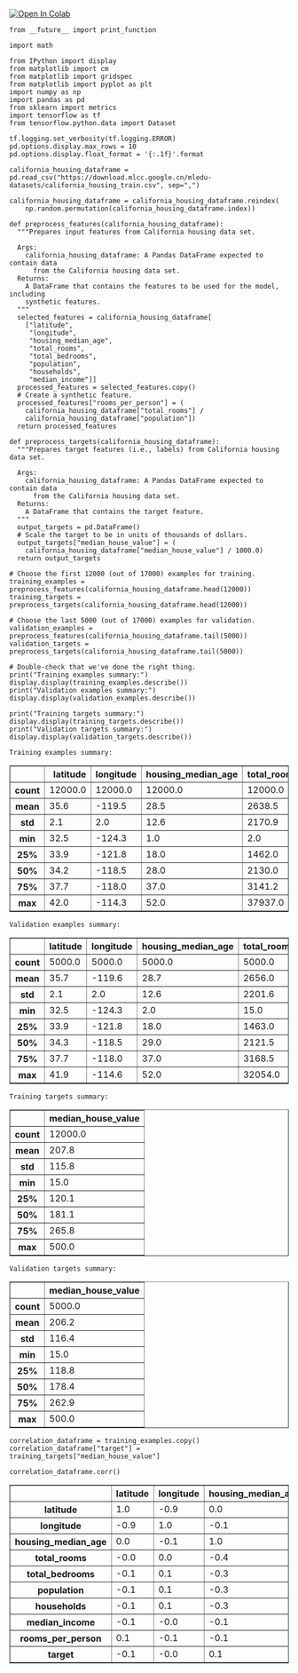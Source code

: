 
<a href="https://colab.research.google.com/github/stevenkcolin/stevenkcolin.github.io/blob/master/2019_01_26_feature_sets.ipynb" target="_parent"><img src="https://colab.research.google.com/assets/colab-badge.svg" alt="Open In Colab"/></a>


```
from __future__ import print_function

import math

from IPython import display
from matplotlib import cm
from matplotlib import gridspec
from matplotlib import pyplot as plt
import numpy as np
import pandas as pd
from sklearn import metrics
import tensorflow as tf
from tensorflow.python.data import Dataset

tf.logging.set_verbosity(tf.logging.ERROR)
pd.options.display.max_rows = 10
pd.options.display.float_format = '{:.1f}'.format

california_housing_dataframe = pd.read_csv("https://download.mlcc.google.cn/mledu-datasets/california_housing_train.csv", sep=",")

california_housing_dataframe = california_housing_dataframe.reindex(
    np.random.permutation(california_housing_dataframe.index))
```


```
def preprocess_features(california_housing_dataframe):
  """Prepares input features from California housing data set.

  Args:
    california_housing_dataframe: A Pandas DataFrame expected to contain data
      from the California housing data set.
  Returns:
    A DataFrame that contains the features to be used for the model, including
    synthetic features.
  """
  selected_features = california_housing_dataframe[
    ["latitude",
     "longitude",
     "housing_median_age",
     "total_rooms",
     "total_bedrooms",
     "population",
     "households",
     "median_income"]]
  processed_features = selected_features.copy()
  # Create a synthetic feature.
  processed_features["rooms_per_person"] = (
    california_housing_dataframe["total_rooms"] /
    california_housing_dataframe["population"])
  return processed_features

def preprocess_targets(california_housing_dataframe):
  """Prepares target features (i.e., labels) from California housing data set.

  Args:
    california_housing_dataframe: A Pandas DataFrame expected to contain data
      from the California housing data set.
  Returns:
    A DataFrame that contains the target feature.
  """
  output_targets = pd.DataFrame()
  # Scale the target to be in units of thousands of dollars.
  output_targets["median_house_value"] = (
    california_housing_dataframe["median_house_value"] / 1000.0)
  return output_targets
```


```
# Choose the first 12000 (out of 17000) examples for training.
training_examples = preprocess_features(california_housing_dataframe.head(12000))
training_targets = preprocess_targets(california_housing_dataframe.head(12000))

# Choose the last 5000 (out of 17000) examples for validation.
validation_examples = preprocess_features(california_housing_dataframe.tail(5000))
validation_targets = preprocess_targets(california_housing_dataframe.tail(5000))

# Double-check that we've done the right thing.
print("Training examples summary:")
display.display(training_examples.describe())
print("Validation examples summary:")
display.display(validation_examples.describe())

print("Training targets summary:")
display.display(training_targets.describe())
print("Validation targets summary:")
display.display(validation_targets.describe())
```

    Training examples summary:



<div>
<style scoped>
    .dataframe tbody tr th:only-of-type {
        vertical-align: middle;
    }

    .dataframe tbody tr th {
        vertical-align: top;
    }

    .dataframe thead th {
        text-align: right;
    }
</style>
<table border="1" class="dataframe">
  <thead>
    <tr style="text-align: right;">
      <th></th>
      <th>latitude</th>
      <th>longitude</th>
      <th>housing_median_age</th>
      <th>total_rooms</th>
      <th>total_bedrooms</th>
      <th>population</th>
      <th>households</th>
      <th>median_income</th>
      <th>rooms_per_person</th>
    </tr>
  </thead>
  <tbody>
    <tr>
      <th>count</th>
      <td>12000.0</td>
      <td>12000.0</td>
      <td>12000.0</td>
      <td>12000.0</td>
      <td>12000.0</td>
      <td>12000.0</td>
      <td>12000.0</td>
      <td>12000.0</td>
      <td>12000.0</td>
    </tr>
    <tr>
      <th>mean</th>
      <td>35.6</td>
      <td>-119.5</td>
      <td>28.5</td>
      <td>2638.5</td>
      <td>538.5</td>
      <td>1427.4</td>
      <td>500.1</td>
      <td>3.9</td>
      <td>2.0</td>
    </tr>
    <tr>
      <th>std</th>
      <td>2.1</td>
      <td>2.0</td>
      <td>12.6</td>
      <td>2170.9</td>
      <td>421.0</td>
      <td>1165.2</td>
      <td>384.0</td>
      <td>1.9</td>
      <td>1.2</td>
    </tr>
    <tr>
      <th>min</th>
      <td>32.5</td>
      <td>-124.3</td>
      <td>1.0</td>
      <td>2.0</td>
      <td>1.0</td>
      <td>3.0</td>
      <td>1.0</td>
      <td>0.5</td>
      <td>0.0</td>
    </tr>
    <tr>
      <th>25%</th>
      <td>33.9</td>
      <td>-121.8</td>
      <td>18.0</td>
      <td>1462.0</td>
      <td>296.0</td>
      <td>786.0</td>
      <td>281.0</td>
      <td>2.6</td>
      <td>1.5</td>
    </tr>
    <tr>
      <th>50%</th>
      <td>34.2</td>
      <td>-118.5</td>
      <td>28.0</td>
      <td>2130.0</td>
      <td>435.0</td>
      <td>1164.0</td>
      <td>410.0</td>
      <td>3.6</td>
      <td>1.9</td>
    </tr>
    <tr>
      <th>75%</th>
      <td>37.7</td>
      <td>-118.0</td>
      <td>37.0</td>
      <td>3141.2</td>
      <td>646.0</td>
      <td>1718.0</td>
      <td>602.0</td>
      <td>4.8</td>
      <td>2.3</td>
    </tr>
    <tr>
      <th>max</th>
      <td>42.0</td>
      <td>-114.3</td>
      <td>52.0</td>
      <td>37937.0</td>
      <td>6445.0</td>
      <td>35682.0</td>
      <td>6082.0</td>
      <td>15.0</td>
      <td>55.2</td>
    </tr>
  </tbody>
</table>
</div>


    Validation examples summary:



<div>
<style scoped>
    .dataframe tbody tr th:only-of-type {
        vertical-align: middle;
    }

    .dataframe tbody tr th {
        vertical-align: top;
    }

    .dataframe thead th {
        text-align: right;
    }
</style>
<table border="1" class="dataframe">
  <thead>
    <tr style="text-align: right;">
      <th></th>
      <th>latitude</th>
      <th>longitude</th>
      <th>housing_median_age</th>
      <th>total_rooms</th>
      <th>total_bedrooms</th>
      <th>population</th>
      <th>households</th>
      <th>median_income</th>
      <th>rooms_per_person</th>
    </tr>
  </thead>
  <tbody>
    <tr>
      <th>count</th>
      <td>5000.0</td>
      <td>5000.0</td>
      <td>5000.0</td>
      <td>5000.0</td>
      <td>5000.0</td>
      <td>5000.0</td>
      <td>5000.0</td>
      <td>5000.0</td>
      <td>5000.0</td>
    </tr>
    <tr>
      <th>mean</th>
      <td>35.7</td>
      <td>-119.6</td>
      <td>28.7</td>
      <td>2656.0</td>
      <td>541.6</td>
      <td>1434.8</td>
      <td>503.9</td>
      <td>3.9</td>
      <td>2.0</td>
    </tr>
    <tr>
      <th>std</th>
      <td>2.1</td>
      <td>2.0</td>
      <td>12.6</td>
      <td>2201.6</td>
      <td>422.8</td>
      <td>1105.2</td>
      <td>385.9</td>
      <td>1.9</td>
      <td>1.0</td>
    </tr>
    <tr>
      <th>min</th>
      <td>32.5</td>
      <td>-124.3</td>
      <td>2.0</td>
      <td>15.0</td>
      <td>3.0</td>
      <td>11.0</td>
      <td>2.0</td>
      <td>0.5</td>
      <td>0.1</td>
    </tr>
    <tr>
      <th>25%</th>
      <td>33.9</td>
      <td>-121.8</td>
      <td>18.0</td>
      <td>1463.0</td>
      <td>299.0</td>
      <td>796.0</td>
      <td>283.0</td>
      <td>2.6</td>
      <td>1.5</td>
    </tr>
    <tr>
      <th>50%</th>
      <td>34.3</td>
      <td>-118.5</td>
      <td>29.0</td>
      <td>2121.5</td>
      <td>430.5</td>
      <td>1175.5</td>
      <td>408.0</td>
      <td>3.5</td>
      <td>1.9</td>
    </tr>
    <tr>
      <th>75%</th>
      <td>37.7</td>
      <td>-118.0</td>
      <td>37.0</td>
      <td>3168.5</td>
      <td>655.2</td>
      <td>1732.0</td>
      <td>610.0</td>
      <td>4.7</td>
      <td>2.3</td>
    </tr>
    <tr>
      <th>max</th>
      <td>41.9</td>
      <td>-114.6</td>
      <td>52.0</td>
      <td>32054.0</td>
      <td>5290.0</td>
      <td>15507.0</td>
      <td>5050.0</td>
      <td>15.0</td>
      <td>41.3</td>
    </tr>
  </tbody>
</table>
</div>


    Training targets summary:



<div>
<style scoped>
    .dataframe tbody tr th:only-of-type {
        vertical-align: middle;
    }

    .dataframe tbody tr th {
        vertical-align: top;
    }

    .dataframe thead th {
        text-align: right;
    }
</style>
<table border="1" class="dataframe">
  <thead>
    <tr style="text-align: right;">
      <th></th>
      <th>median_house_value</th>
    </tr>
  </thead>
  <tbody>
    <tr>
      <th>count</th>
      <td>12000.0</td>
    </tr>
    <tr>
      <th>mean</th>
      <td>207.8</td>
    </tr>
    <tr>
      <th>std</th>
      <td>115.8</td>
    </tr>
    <tr>
      <th>min</th>
      <td>15.0</td>
    </tr>
    <tr>
      <th>25%</th>
      <td>120.1</td>
    </tr>
    <tr>
      <th>50%</th>
      <td>181.1</td>
    </tr>
    <tr>
      <th>75%</th>
      <td>265.8</td>
    </tr>
    <tr>
      <th>max</th>
      <td>500.0</td>
    </tr>
  </tbody>
</table>
</div>


    Validation targets summary:



<div>
<style scoped>
    .dataframe tbody tr th:only-of-type {
        vertical-align: middle;
    }

    .dataframe tbody tr th {
        vertical-align: top;
    }

    .dataframe thead th {
        text-align: right;
    }
</style>
<table border="1" class="dataframe">
  <thead>
    <tr style="text-align: right;">
      <th></th>
      <th>median_house_value</th>
    </tr>
  </thead>
  <tbody>
    <tr>
      <th>count</th>
      <td>5000.0</td>
    </tr>
    <tr>
      <th>mean</th>
      <td>206.2</td>
    </tr>
    <tr>
      <th>std</th>
      <td>116.4</td>
    </tr>
    <tr>
      <th>min</th>
      <td>15.0</td>
    </tr>
    <tr>
      <th>25%</th>
      <td>118.8</td>
    </tr>
    <tr>
      <th>50%</th>
      <td>178.4</td>
    </tr>
    <tr>
      <th>75%</th>
      <td>262.9</td>
    </tr>
    <tr>
      <th>max</th>
      <td>500.0</td>
    </tr>
  </tbody>
</table>
</div>



```
correlation_dataframe = training_examples.copy()
correlation_dataframe["target"] = training_targets["median_house_value"]

correlation_dataframe.corr()
```




<div>
<style scoped>
    .dataframe tbody tr th:only-of-type {
        vertical-align: middle;
    }

    .dataframe tbody tr th {
        vertical-align: top;
    }

    .dataframe thead th {
        text-align: right;
    }
</style>
<table border="1" class="dataframe">
  <thead>
    <tr style="text-align: right;">
      <th></th>
      <th>latitude</th>
      <th>longitude</th>
      <th>housing_median_age</th>
      <th>total_rooms</th>
      <th>total_bedrooms</th>
      <th>population</th>
      <th>households</th>
      <th>median_income</th>
      <th>rooms_per_person</th>
      <th>target</th>
    </tr>
  </thead>
  <tbody>
    <tr>
      <th>latitude</th>
      <td>1.0</td>
      <td>-0.9</td>
      <td>0.0</td>
      <td>-0.0</td>
      <td>-0.1</td>
      <td>-0.1</td>
      <td>-0.1</td>
      <td>-0.1</td>
      <td>0.1</td>
      <td>-0.1</td>
    </tr>
    <tr>
      <th>longitude</th>
      <td>-0.9</td>
      <td>1.0</td>
      <td>-0.1</td>
      <td>0.0</td>
      <td>0.1</td>
      <td>0.1</td>
      <td>0.1</td>
      <td>-0.0</td>
      <td>-0.1</td>
      <td>-0.0</td>
    </tr>
    <tr>
      <th>housing_median_age</th>
      <td>0.0</td>
      <td>-0.1</td>
      <td>1.0</td>
      <td>-0.4</td>
      <td>-0.3</td>
      <td>-0.3</td>
      <td>-0.3</td>
      <td>-0.1</td>
      <td>-0.1</td>
      <td>0.1</td>
    </tr>
    <tr>
      <th>total_rooms</th>
      <td>-0.0</td>
      <td>0.0</td>
      <td>-0.4</td>
      <td>1.0</td>
      <td>0.9</td>
      <td>0.9</td>
      <td>0.9</td>
      <td>0.2</td>
      <td>0.1</td>
      <td>0.1</td>
    </tr>
    <tr>
      <th>total_bedrooms</th>
      <td>-0.1</td>
      <td>0.1</td>
      <td>-0.3</td>
      <td>0.9</td>
      <td>1.0</td>
      <td>0.9</td>
      <td>1.0</td>
      <td>-0.0</td>
      <td>0.0</td>
      <td>0.0</td>
    </tr>
    <tr>
      <th>population</th>
      <td>-0.1</td>
      <td>0.1</td>
      <td>-0.3</td>
      <td>0.9</td>
      <td>0.9</td>
      <td>1.0</td>
      <td>0.9</td>
      <td>-0.0</td>
      <td>-0.1</td>
      <td>-0.0</td>
    </tr>
    <tr>
      <th>households</th>
      <td>-0.1</td>
      <td>0.1</td>
      <td>-0.3</td>
      <td>0.9</td>
      <td>1.0</td>
      <td>0.9</td>
      <td>1.0</td>
      <td>0.0</td>
      <td>-0.0</td>
      <td>0.1</td>
    </tr>
    <tr>
      <th>median_income</th>
      <td>-0.1</td>
      <td>-0.0</td>
      <td>-0.1</td>
      <td>0.2</td>
      <td>-0.0</td>
      <td>-0.0</td>
      <td>0.0</td>
      <td>1.0</td>
      <td>0.2</td>
      <td>0.7</td>
    </tr>
    <tr>
      <th>rooms_per_person</th>
      <td>0.1</td>
      <td>-0.1</td>
      <td>-0.1</td>
      <td>0.1</td>
      <td>0.0</td>
      <td>-0.1</td>
      <td>-0.0</td>
      <td>0.2</td>
      <td>1.0</td>
      <td>0.2</td>
    </tr>
    <tr>
      <th>target</th>
      <td>-0.1</td>
      <td>-0.0</td>
      <td>0.1</td>
      <td>0.1</td>
      <td>0.0</td>
      <td>-0.0</td>
      <td>0.1</td>
      <td>0.7</td>
      <td>0.2</td>
      <td>1.0</td>
    </tr>
  </tbody>
</table>
</div>


